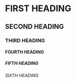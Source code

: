 # FIRST HEADING
## SECOND HEADING
### THIRD HEADING
#### FOURTH HEADING
##### FIFTH HEADING
###### SIXTH HEADING

